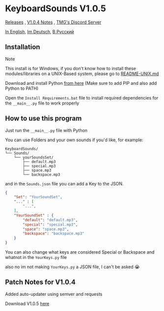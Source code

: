 # KeyboardSounds V1.0.5
[Releases](https://github.com/GDTMG232/KeyboardSounds/releases) , [V1.0.4 Notes](#patch-notes-for-v105) , [TMG's Discord Server](https://discord.com/invite/QtXPH9SVzV)

[In English](https://github.com/GDTMG232/KeyboardSounds/blob/main/README.md), [Im Deutsch](https://github.com/GDTMG232/KeyboardSounds/blob/main/READMEs/LANGUAGES/README-DE.md), [В Русский](https://github.com/GDTMG232/KeyboardSounds/blob/main/READMEs/LANGUAGES/README-RU.md)

## Installation

> [!Note]
> This install is for Windows, if you don't know how to install these modules/libraries on a UNIX-Based system, please go to [README-UNIX.md](https://github.com/GDTMG232/KeyboardSounds/blob/main/READMEs/README-UNIX.md)

Download and install Python [from here](https://www.python.org/ftp/python/3.12.6/python-3.12.6-amd64.exe) (Make sure to add PIP and also add Python to PATH)

Open the `Install Requirements.bat` file to install required dependencies for the `__main__.py` file to work properly

## How to use this program

Just run the `__main__.py` file with Python

You can use Folders and your own sounds if you'd like, for example:
```
KeyboardSounds/
└── Sounds/
    └── yourSoundsSet/
        ├── default.mp3
        ├── special.mp3
        ├── space.mp3
        └── backspace.mp3
```

and in the `Sounds.json` file you can add a Key to the JSON.

```json
{
    "Set": "YourSoundSet",
    "..." : [
        "...",
    ],
    "YourSoundSet" : {
        "default": "default.mp3",
        "special": "special.mp3", 
        "space": "space.mp3",
        "backspace": "backspace.mp3"
    }
}
```

You can also change what keys are considered Special or Backspace and whatnot in the `YourKeys.py` file

also no im not making `YourKeys.py` a JSON file, I can't be asked 😭

## Patch Notes for V1.0.4

Added auto-updater using semver and requests

Download V1.0.5 [here](https://github.com/GDTMG232/KeyboardSounds/releases/tag/v1.0.5)

